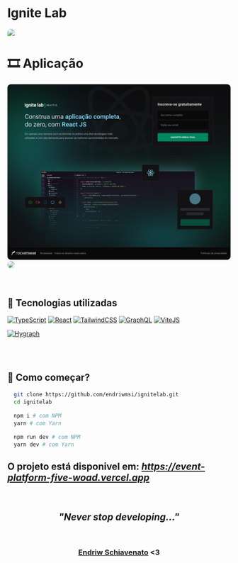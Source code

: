 # Ignite Lab

<img style="border-top-left-radius: 8px; border-top-right-radius: 8px;" src="./event-platform/src/assets/.github/back.svg"/>

<br>

# 🎞️ Aplicação

<div>
  <img style="border-radius: 8px;" src="./event-platform/src/assets/.github/subscreen.svg"/>

  <br>

  <img style="border-radius: 8px;" src="./event-platform/src/assets/.github/eventscreen.svg"/>
</div>

<br>
<br>

## 🧪 Tecnologias utilizadas

<p align="left">
<a href="https://www.typescriptlang.org/" target="_blank" rel="noreferrer"><img src="https://raw.githubusercontent.com/danielcranney/readme-generator/main/public/icons/skills/typescript-colored.svg" width="36" height="36" alt="TypeScript" /></a>
<a href="https://reactjs.org/" target="_blank" rel="noreferrer"><img src="https://raw.githubusercontent.com/danielcranney/readme-generator/main/public/icons/skills/react-colored.svg" width="36" height="36" alt="React" /></a>
<a href="https://tailwindcss.com/" target="_blank" rel="noreferrer"><img src="https://raw.githubusercontent.com/danielcranney/readme-generator/main/public/icons/skills/tailwindcss-colored.svg" width="36" height="36" alt="TailwindCSS" /></a>
<a href="https://graphql.org/" target="_blank" rel="noreferrer"><img src="https://raw.githubusercontent.com/danielcranney/readme-generator/main/public/icons/skills/graphql-colored.svg" width="36" height="36" alt="GraphQL" /></a>
<a href="https://vitejs.dev" target="_blank" rel="noreferrer"><img src="https://vitejs.dev/logo.svg" width="36" height="36" alt="ViteJS" /></a>
</p>
<a href="hygraph.com" target="_blank" rel="noreferrer"><img src="https://cdn.worldvectorlogo.com/logos/graphcms-mark.svg" width="36" height="36" alt="Hygraph" /></a>
</p>

<br>
<br>

## 🚀 Como começar?

```sh
  git clone https://github.com/endriwmsi/ignitelab.git
  cd ignitelab
```

```sh
  npm i # com NPM
  yarn # com Yarn
```

```sh
  npm run dev # com NPM
  yarn dev # com Yarn
```

## O projeto está disponivel em: _*https://event-platform-five-woad.vercel.app*_

<br>

<div style="display: flex; align-items: center; justify-content: center; flex-direction: column;">
  <h2 style="font-style: italic;">"Never stop developing..."</h2>
  <br>
  <h3> <a href="https://github.com/endriwms/">Endriw Schiavenato</a> <3</h3>
</div>
